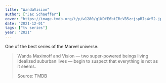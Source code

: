 ```yaml
---
title: "WandaVision"
author: ["Jac Schaeffer"]
cover: "https://image.tmdb.org/t/p/w1280/glKDfE6btIRcVB5zrjspRIs4r52.jpg"
date: "2021-12-01"
tags: ["tv series"]
year: "2021"
---
```


One of the best series of the Marvel universe.

> Wanda Maximoff and Vision — two super-powered beings living idealized suburban lives — begin to suspect that everything is not as it seems.
>
> Source: TMDB
